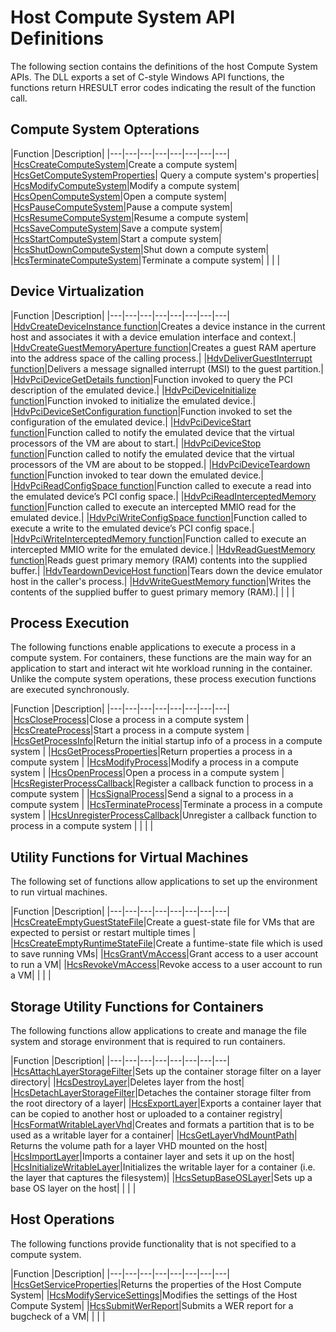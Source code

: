 # Host Compute System API Definitions

The following section contains the definitions of the host Compute System APIs. The DLL exports a set of C-style Windows API functions, the functions return HRESULT error codes indicating the result of the function call.

## Compute System Opterations
|Function   |Description|
|---|---|---|---|---|---|---|---|
|[HcsCreateComputeSystem](./HcsCreateComputeSystem.md)|Create a compute system|
|[HcsGetComputeSystemProperties](./HcsGetComputeSystemProperties.md)| Query a compute system's properties|
|[HcsModifyComputeSystem](./HcsModifyComputeSystem.md)|Modify a compute system|
|[HcsOpenComputeSystem](./HcsOpenComputeSystem.md)|Open a compute system|
|[HcsPauseComputeSystem](./HcsPauseComputeSystem.md)|Pause a compute system|
|[HcsResumeComputeSystem](./HcsResumeComputeSystem.md)|Resume a compute system|
|[HcsSaveComputeSystem](./HcsSaveComputeSystem.md)|Save a compute system|
|[HcsStartComputeSystem](./HcsStartComputeSystem.md)|Start a compute system|
|[HcsShutDownComputeSystem](./HcsShutDownComputeSystem.md)|Shut down a compute system|
|[HcsTerminateComputeSystem](./HcsTerminateComputeSystem.md)|Terminate a compute system|
|   |   |

## Device Virtualization
|Function   |Description|
|---|---|---|---|---|---|---|---|
|[HdvCreateDeviceInstance function](./hdv/HdvCreateDeviceInstance.md)|Creates a device instance in the current host and associates it with a device emulation interface and context.|
|[HdvCreateGuestMemoryAperture function](./hdv/HdvCreateGuestMemoryAperture.md)|Creates a guest RAM aperture into the address space of the calling process.|
|[HdvDeliverGuestInterrupt function](./hdv/HdvDeliverGuestInterrupt.md)|Delivers a message signalled interrupt (MSI) to the guest partition.|
|[HdvPciDeviceGetDetails function](./hdv/HdvPciDeviceGetDetails.md)|Function invoked to query the PCI description of the emulated device.|
|[HdvPciDeviceInitialize function](./hdv/HdvPciDeviceInitialize.md)|Function invoked to initialize the emulated device.|
|[HdvPciDeviceSetConfiguration function](./hdv/HdvPciDeviceSetConfiguration.md)|Function invoked to set the configuration of the emulated device.|
|[HdvPciDeviceStart function](./hdv/HdvPciDeviceStart.md)|Function called to notify the emulated device that the virtual processors of the VM are about to start.|
|[HdvPciDeviceStop function](./hdv/HdvPciDeviceStop.md)|Function called to notify the emulated device that the virtual processors of the VM are about to be stopped.|
|[HdvPciDeviceTeardown function](./hdv/HdvPciDeviceTeardown.md)|Function invoked to tear down the emulated device.|
|[HdvPciReadConfigSpace function](./hdv/HdvPciReadConfigSpace.md)|Function called to execute a read into the emulated device’s PCI config space.|
|[HdvPciReadInterceptedMemory function](./hdv/HdvPciReadInterceptedMemory.md)|Function called to execute an intercepted MMIO read for the emulated device.|
|[HdvPciWriteConfigSpace function](./hdv/HdvPciWriteConfigSpace.md)|Function called to execute a write to the emulated device’s PCI config space.|
|[HdvPciWriteInterceptedMemory function](./hdv/HdvPciWriteInterceptedMemory.md)|Function called to execute an intercepted MMIO write for the emulated device.|
|[HdvReadGuestMemory function](./hdv/HdvReadGuestMemory.md)|Reads guest primary memory (RAM) contents into the supplied buffer.|
|[HdvTeardownDeviceHost function](./hdv/HdvTeardownDeviceHost.md)|Tears down the device emulator host in the caller's process.|
|[HdvWriteGuestMemory function](./hdv/HdvWriteGuestMemory.md)|Writes the contents of the supplied buffer to guest primary memory (RAM).|
|   |   |

## Process Execution
The following functions enable applications to execute a process in a compute system. For containers, these functions are the main way for an application to start and interact wit hte workload running in the container. Unlike the compute system operations, these process execution functions are executed synchronously. 

|Function   |Description|
|---|---|---|---|---|---|---|---|
|[HcsCloseProcess](./HcsCloseProcess.md)|Close a process in a compute system |
|[HcsCreateProcess](./HcsCreateProcess.md)|Start a process in a compute system |
|[HcsGetProcessInfo](./HcsGetProcessInfo.md)|Return the initial startup info of a process in a compute system |
|[HcsGetProcessProperties](./HcsGetProcessProperties.md)|Return properties a process in a compute system |
|[HcsModifyProcess](./HcsModifyProcess.md)|Modify a process in a compute system |
|[HcsOpenProcess](./HcsOpenProcess.md)|Open a process in a compute system |
|[HcsRegisterProcessCallback](./HcsRegisterProcessCallback.md)|Register a callback function to process in a compute system |
|[HcsSignalProcess](./HcsSignalProcess.md)|Send a signal to a process in a compute system |
|[HcsTerminateProcess](./HcsTerminateProcess.md)|Terminate a process in a compute system |
|[HcsUnregisterProcessCallback](./HcsUnregisterProcessCallback.md)|Unregister a callback function to process in a compute system |
|   |   |

## Utility Functions for Virtual Machines
The following set of functions allow applications to set up the environment to run virtual machines.

|Function   |Description|
|---|---|---|---|---|---|---|---|
|[HcsCreateEmptyGuestStateFile](./HcsCreateEmptyGuestStateFile.md)|Create a guest-state file for VMs that are expected to persist or restart multiple times |
|[HcsCreateEmptyRuntimeStateFile](./HcsCreateEmptyRuntimeStateFile.md)|Create a funtime-state file which is used to save running VMs|
|[HcsGrantVmAccess](./HcsGrantVmAccess.md)|Grant access to a user account to run a VM|
|[HcsRevokeVmAccess](./HcsrevokeVmAccess.md)|Revoke access to a user account to run a VM|
|   |   |

## Storage Utility Functions for Containers
The following functions allow applications to create and manage the file system and storage environment that is required to run containers.

|Function   |Description|
|---|---|---|---|---|---|---|---|
|[HcsAttachLayerStorageFilter](./HcsAttachLayerStorageFilter.md)|Sets up the container storage filter on a layer directory|
|[HcsDestroyLayer](./HcsDestoryLayer.md)|Deletes layer from the host|
|[HcsDetachLayerStorageFilter](./HcsDetachLayerStorageFilter.md)|Detaches the container storage filter from the root directory of a layer|
|[HcsExportLayer](./HcsExportLayer.md)|Exports a container layer that can be copied to another host or uploaded to a container registry|
|[HcsFormatWritableLayerVhd](./HcsFormatWritableLayerVhd.md)|Creates and formats a partition that is to be used as a writable layer for a container|
|[HcsGetLayerVhdMountPath](./HcsGetLayerVhdMountPath.md)| Returns the volume path for a layer VHD mounted on the host|
|[HcsImportLayer](./HcsImportLayer.md)|Imports a container layer and sets it up on the host|
|[HcsInitializeWritableLayer](./HcsInitializeWritableLayer.md)|Initializes the writable layer for a container (i.e. the layer that captures the filesystem)|
|[HcsSetupBaseOSLayer](./HcsSetupBaseOSLayer.md)|Sets up a base OS layer on the host|
|   |   |

## Host Operations
The following functions provide functionality that is not specified to a compute system.

|Function   |Description|
|---|---|---|---|---|---|---|---|
|[HcsGetServiceProperties](./HcsGetServiceProperties.md)|Returns the properties of the Host Compute System|
|[HcsModifyServiceSettings](./HcsModifyServiceSettings.md)|Modifies the settings of the Host Compute System|
|[HcsSubmitWerReport](./HcsSubmitWerReport.md)|Submits a WER report for a bugcheck of a VM|
|   |   |